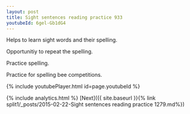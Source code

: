 ```yaml
---
layout: post
title: Sight sentences reading practice 933
youtubeId: 6gel-Gb1dG4
---
```

 
 
Helps to learn sight words and their spelling.

Opportunitiy to repeat the spelling. 

Practice spelling. 
 
Practice for spelling bee competitions. 
 
{% include youtubePlayer.html id=page.youtubeId %}
 
 
{% include analytics.html %} 
[Next]({{ site.baseurl }}{% link  split1/_posts/2015-02-22-Sight sentences reading practice 1279.md%})
 
